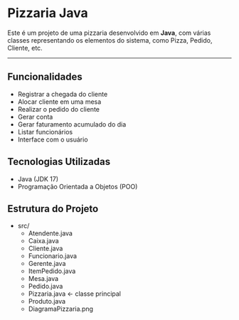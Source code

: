 #  Pizzaria Java

Este é um projeto de uma pizzaria desenvolvido em **Java**, com várias classes representando os elementos do sistema, como Pizza, Pedido, Cliente, etc.

---

## Funcionalidades

- Registrar a chegada do cliente
- Alocar cliente em uma mesa
- Realizar o pedido do cliente
- Gerar conta
- Gerar faturamento acumulado do dia
- Listar funcionários
- Interface com o usuário

## Tecnologias Utilizadas

- Java (JDK 17)
- Programação Orientada a Objetos (POO)

## Estrutura do Projeto
- src/
  - Atendente.java
  - Caixa.java
  - Cliente.java
  - Funcionario.java
  - Gerente.java
  - ItemPedido.java
  - Mesa.java
  - Pedido.java
  - Pizzaria.java ← classe principal
  - Produto.java
  - DiagramaPizzaria.png


